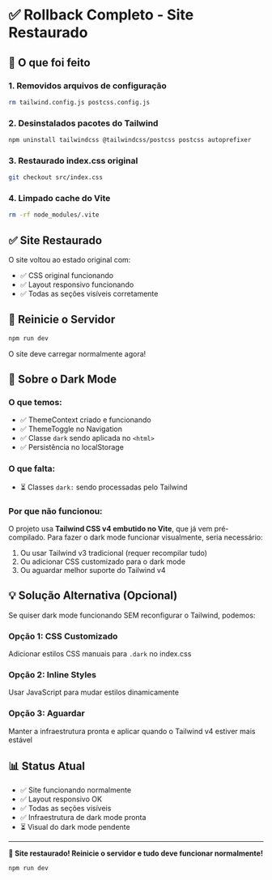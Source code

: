 # ✅ Rollback Completo - Site Restaurado

## 🔄 O que foi feito

### 1. Removidos arquivos de configuração
```bash
rm tailwind.config.js postcss.config.js
```

### 2. Desinstalados pacotes do Tailwind
```bash
npm uninstall tailwindcss @tailwindcss/postcss postcss autoprefixer
```

### 3. Restaurado index.css original
```bash
git checkout src/index.css
```

### 4. Limpado cache do Vite
```bash
rm -rf node_modules/.vite
```

## ✅ Site Restaurado

O site voltou ao estado original com:
- ✅ CSS original funcionando
- ✅ Layout responsivo funcionando
- ✅ Todas as seções visíveis corretamente

## 🚀 Reinicie o Servidor

```bash
npm run dev
```

O site deve carregar normalmente agora!

## 🌙 Sobre o Dark Mode

### O que temos:
- ✅ ThemeContext criado e funcionando
- ✅ ThemeToggle no Navigation
- ✅ Classe `dark` sendo aplicada no `<html>`
- ✅ Persistência no localStorage

### O que falta:
- ⏳ Classes `dark:` sendo processadas pelo Tailwind

### Por que não funcionou:
O projeto usa **Tailwind CSS v4 embutido no Vite**, que já vem pré-compilado. Para fazer o dark mode funcionar visualmente, seria necessário:

1. Ou usar Tailwind v3 tradicional (requer recompilar tudo)
2. Ou adicionar CSS customizado para o dark mode
3. Ou aguardar melhor suporte do Tailwind v4

## 💡 Solução Alternativa (Opcional)

Se quiser dark mode funcionando SEM reconfigurar o Tailwind, podemos:

### Opção 1: CSS Customizado
Adicionar estilos CSS manuais para `.dark` no index.css

### Opção 2: Inline Styles
Usar JavaScript para mudar estilos dinamicamente

### Opção 3: Aguardar
Manter a infraestrutura pronta e aplicar quando o Tailwind v4 estiver mais estável

## 📊 Status Atual

- ✅ Site funcionando normalmente
- ✅ Layout responsivo OK
- ✅ Todas as seções visíveis
- ✅ Infraestrutura de dark mode pronta
- ⏳ Visual do dark mode pendente

---

**🎉 Site restaurado! Reinicie o servidor e tudo deve funcionar normalmente!**

```bash
npm run dev
```
